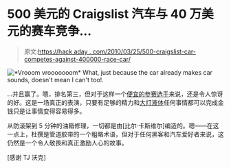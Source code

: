 # 500 美元的 Craigslist 汽车与 40 万美元的赛车竞争…

> 原文:[https://hack aday . com/2010/03/25/500-craigslist-car-competes-against-400000-race-car/](https://hackaday.com/2010/03/25/500-craigslist-car-competes-against-400000-race-car/)

![](../Images/c50497d625e5ad7921fa9e7c215a91bf.png "*Vrooom vrooooooom* What, just because the car already makes car sounds, doesn't mean I can't too!.")

…并且赢了。嗯，排名第三，但对于这样一个[便宜的参赛选手](http://jalopnik.com/5497042/how-a-500-craigslist-car-beat-400k-rally-racers)来说，还是令人惊讶的好。这是一场真正的表演，只要有足够的精力和[大灯液体](http://www.youtube.com/watch?v=9HZnIoFAGps#t=1m50s)任何事情都可以完成金钱只是让事情变得容易得多。

从防滚架到 5 分钟的油箱修理，一切都是由[比尔·卡斯维尔]编造的。嗯——在这一点上，杜撰是管道胶带的一个粗略术语，但对于任何黑客和汽车爱好者来说，这仍然是一个令人敬畏和真正激励人心的故事。

[感谢 TJ 沃克]